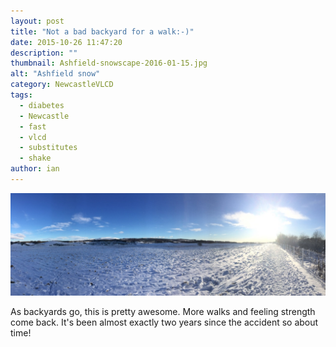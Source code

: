 ```yaml
---
layout: post
title: "Not a bad backyard for a walk:-)"
date: 2015-10-26 11:47:20
description: ""
thumbnail: Ashfield-snowscape-2016-01-15.jpg
alt: "Ashfield snow"
category: NewcastleVLCD
tags:
  - diabetes
  - Newcastle
  - fast
  - vlcd
  - substitutes
  - shake
author: ian
---
```


![Ashfield in the snow](/assets/i/Ashfield-snowscape-2016-01-15.jpg)

As backyards go, this is pretty awesome. More walks and feeling strength come back. It's been almost exactly two years since the accident so about time!

